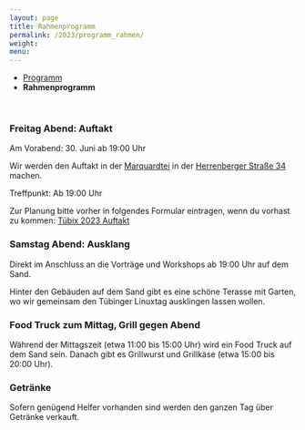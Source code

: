 ```yaml
---
layout: page
title: Rahmenprogramm
permalink: /2023/programm_rahmen/
weight:
menu:
---
```


* <a href="../programm/">Programm</a>
* <span style="font-weight: bold;">Rahmenprogramm</span>

<br/>

### Freitag Abend: Auftakt

Am Vorabend: 30. Juni ab 19:00 Uhr

Wir werden den Auftakt in der <a href="https://www.marquardtei.de/" target="_blank">Marquardtei</a>
in der <a href="https://www.openstreetmap.org/node/249607447" target="_blank">Herrenberger Straße 34</a> machen.

Treffpunkt: Ab 19:00 Uhr<br/>

Zur Planung bitte vorher in folgendes Formular eintragen, wenn du vorhast zu kommen:
<a href="https://cloud.fsi.uni-tuebingen.de/apps/polls/s/Ve7ygRC6" target="_blank">Tübix 2023 Auftakt</a>

### Samstag Abend: Ausklang

Direkt im Anschluss an die Vorträge und Workshops ab 19:00 Uhr auf dem Sand.

Hinter den Gebäuden auf dem Sand gibt es eine schöne Terasse mit Garten, wo wir
gemeinsam den Tübinger Linuxtag ausklingen lassen wollen.

### Food Truck zum Mittag, Grill gegen Abend

Während der Mittagszeit (etwa 11:00 bis 15:00 Uhr) wird
ein Food Truck auf dem Sand sein.
Danach gibt es Grillwurst und Grillkäse (etwa 15:00 bis 20:00 Uhr).

### Getränke

Sofern genügend Helfer vorhanden sind werden den ganzen Tag über Getränke
verkauft.

